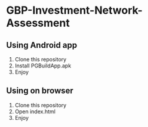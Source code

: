 # GBP-Investment-Network-Assessment

## Using Android app

1. Clone this repository
2. Install PGBuildApp.apk
3. Enjoy

## Using on browser

1. Clone this repository
2. Open index.html
3. Enjoy